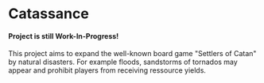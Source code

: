# Catassance

#### Project is still Work-In-Progress!

This project aims to expand the well-known board game "Settlers of Catan" by natural disasters. For example floods, sandstorms of tornados may appear and prohibit players from receiving ressource yields.

